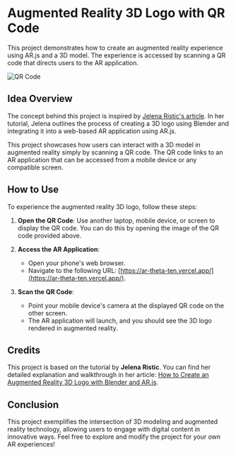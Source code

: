 # Augmented Reality 3D Logo with QR Code

This project demonstrates how to create an augmented reality experience using AR.js and a 3D model. The experience is accessed by scanning a QR code that directs users to the AR application.

![QR Code](C:\repos\AR-cc\jelena-ristic-qr-code.jpg)

## Idea Overview

The concept behind this project is inspired by [Jelena Ristic's article](https://jelena-ristic.medium.com/how-to-create-an-augmented-reality-3d-logo-with-blender-and-ar-js-1d7097456eb0). In her tutorial, Jelena outlines the process of creating a 3D logo using Blender and integrating it into a web-based AR application using AR.js. 

This project showcases how users can interact with a 3D model in augmented reality simply by scanning a QR code. The QR code links to an AR application that can be accessed from a mobile device or any compatible screen.

## How to Use

To experience the augmented reality 3D logo, follow these steps:

1. **Open the QR Code**: Use another laptop, mobile device, or screen to display the QR code. You can do this by opening the image of the QR code provided above.

2. **Access the AR Application**:
   - Open your phone's web browser.
   - Navigate to the following URL: [https://ar-theta-ten.vercel.app/](https://ar-theta-ten.vercel.app/).

3. **Scan the QR Code**:
   - Point your mobile device's camera at the displayed QR code on the other screen.
   - The AR application will launch, and you should see the 3D logo rendered in augmented reality.

## Credits

This project is based on the tutorial by **Jelena Ristic**. You can find her detailed explanation and walkthrough in her article: [How to Create an Augmented Reality 3D Logo with Blender and AR.js](https://jelena-ristic.medium.com/how-to-create-an-augmented-reality-3d-logo-with-blender-and-ar-js-1d7097456eb0).

## Conclusion

This project exemplifies the intersection of 3D modeling and augmented reality technology, allowing users to engage with digital content in innovative ways. Feel free to explore and modify the project for your own AR experiences!
